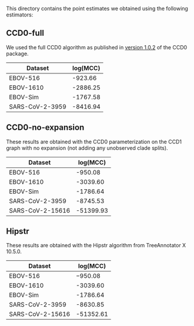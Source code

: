 This directory contains the point estimates we obtained using the following estimators:

## CCD0-full

We used the full CCD0 algorithm as published in [version 1.0.2](https://github.com/CompEvol/CCD/releases/tag/v1.0.2) of the CCD0 package.

| Dataset         | log(MCC) |
| --------------- | -------- |
| EBOV-516        | -923.66  |
| EBOV-1610       | -2886.25 |
| EBOV-Sim        | -1767.58 |
| SARS-CoV-2-3959 | -8416.94 |

## CCD0-no-expansion

These results are obtained with the CCD0 parameterization on the CCD1 graph with no expansion (not adding any unobserved clade splits).

| Dataset          | log(MCC)  |
| ---------------- | --------- |
| EBOV-516         | -950.08   |
| EBOV-1610        | -3039.60  |
| EBOV-Sim         | -1786.64  |
| SARS-CoV-2-3959  | -8745.53  |
| SARS-CoV-2-15616 | -51399.93 |

## Hipstr

These results are obtained with the Hipstr algorithm from TreeAnnotator X 10.5.0.

| Dataset          | log(MCC)  |
| ---------------- | --------- |
| EBOV-516         | −950.08   |
| EBOV-1610        | -3039.60  |
| EBOV-Sim         | -1786.64  |
| SARS-CoV-2-3959  | -8630.85  |
| SARS-CoV-2-15616 | -51352.61 |
